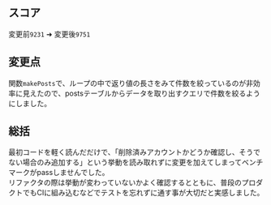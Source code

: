 ## スコア
変更前`9231` ➜ 変更後`9751`

## 変更点
関数`makePosts`で、ループの中で返り値の長さをみて件数を絞っているのが非効率に見えたので、postsテーブルからデータを取り出すクエリで件数を絞るようにしました。

## 総括
最初コードを軽く読んだだけで、「削除済みアカウントかどうか確認し、そうでない場合のみ追加する」という挙動を読み取れずに変更を加えてしまってベンチマークがpassしませんでした。  
リファクタの際は挙動が変わっていないかよく確認するとともに、普段のプロダクトでもCIに組み込むなどでテストを忘れずに通す事が大切だと実感しました。